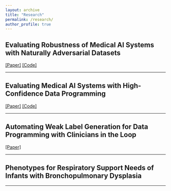 ```yaml
---
layout: archive
title: "Research"
permalink: /research/
author_profile: true
---
```


## Evaluating Robustness of Medical AI Systems with Naturally Adversarial Datasets 

[[Paper]](https://ieeexplore.ieee.org/abstract/document/10571632) [[Code]](https://github.com/sfpugh/Naturally-Adversarial-Datasets)

---

## Evaluating Medical AI Systems with High-Confidence Data Programming

[[Paper]](https://dl.acm.org/doi/full/10.1145/3549942) [[Code]](https://github.com/sfpugh/Evaluating-Alarm-Classifiers-with-High-Confidence-Data-Programming)

---

## Automating Weak Label Generation for Data Programming with Clinicians in the Loop

[[Paper]](https://ieeexplore.ieee.org/abstract/document/10614403)

---

## Phenotypes for Respiratory Support Needs of Infants with Bronchopulmonary Dysplasia

---
